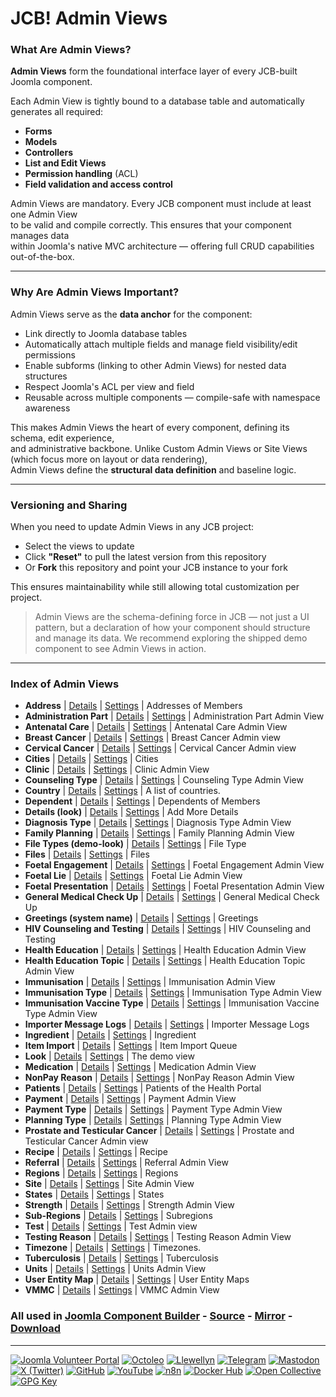 # JCB! Admin Views

### What Are Admin Views?
**Admin Views** form the foundational interface layer of every JCB-built Joomla component.

Each Admin View is tightly bound to a database table and automatically generates all required:
- **Forms**
- **Models**
- **Controllers**
- **List and Edit Views**
- **Permission handling** (ACL)
- **Field validation and access control**

Admin Views are mandatory. Every JCB component must include at least one Admin View  
to be valid and compile correctly. This ensures that your component manages data  
within Joomla's native MVC architecture — offering full CRUD capabilities out-of-the-box.

---
### Why Are Admin Views Important?
Admin Views serve as the **data anchor** for the component:

- Link directly to Joomla database tables
- Automatically attach multiple fields and manage field visibility/edit permissions
- Enable subforms (linking to other Admin Views) for nested data structures
- Respect Joomla's ACL per view and field
- Reusable across multiple components — compile-safe with namespace awareness

This makes Admin Views the heart of every component, defining its schema, edit experience,  
and administrative backbone. Unlike Custom Admin Views or Site Views (which focus more on layout or data rendering),  
Admin Views define the **structural data definition** and baseline logic.

---
### Versioning and Sharing
When you need to update Admin Views in any JCB project:

- Select the views to update
- Click **"Reset"** to pull the latest version from this repository
- Or **Fork** this repository and point your JCB instance to your fork

This ensures maintainability while still allowing total customization per project.

>Admin Views are the schema-defining force in JCB — not just a UI pattern, but a declaration of how your component should structure and manage its data. We recommend exploring the shipped demo component to see Admin Views in action.

---
### Index of Admin Views


 - **Address** | [Details](src/admin_view/b7b2aba5-8a94-443b-814b-aed5b0b7c550) | [Settings](src/admin_view/b7b2aba5-8a94-443b-814b-aed5b0b7c550/item.json) | Addresses of Members
 - **Administration Part** | [Details](src/admin_view/95a834f5-59e8-4f1d-93a6-13479b2148f0) | [Settings](src/admin_view/95a834f5-59e8-4f1d-93a6-13479b2148f0/item.json) | Administration Part Admin View
 - **Antenatal Care** | [Details](src/admin_view/a4da86a9-e165-4a90-a73e-ca9956884c00) | [Settings](src/admin_view/a4da86a9-e165-4a90-a73e-ca9956884c00/item.json) | Antenatal Care Admin View
 - **Breast Cancer** | [Details](src/admin_view/d9a2f539-f13d-4d39-ab36-b258162f39b7) | [Settings](src/admin_view/d9a2f539-f13d-4d39-ab36-b258162f39b7/item.json) | Breast Cancer Admin view
 - **Cervical Cancer** | [Details](src/admin_view/82ca091d-e00d-4378-a780-fafaf084d98a) | [Settings](src/admin_view/82ca091d-e00d-4378-a780-fafaf084d98a/item.json) | Cervical Cancer Admin view
 - **Cities** | [Details](src/admin_view/3dbb581b-619a-4fb0-a6f6-e4a136ea31e2) | [Settings](src/admin_view/3dbb581b-619a-4fb0-a6f6-e4a136ea31e2/item.json) | Cities
 - **Clinic** | [Details](src/admin_view/a970eed5-0f6c-4a46-ac51-0667dcb5e38e) | [Settings](src/admin_view/a970eed5-0f6c-4a46-ac51-0667dcb5e38e/item.json) | Clinic Admin View
 - **Counseling Type** | [Details](src/admin_view/bc34bf73-580d-4c2b-9cb5-d705c52a1dc6) | [Settings](src/admin_view/bc34bf73-580d-4c2b-9cb5-d705c52a1dc6/item.json) | Counseling Type Admin View
 - **Country** | [Details](src/admin_view/6acc4069-1c33-4470-85a6-07bc9bb16d10) | [Settings](src/admin_view/6acc4069-1c33-4470-85a6-07bc9bb16d10/item.json) | A list of countries.
 - **Dependent** | [Details](src/admin_view/2ad66e35-e5fc-4927-a76d-edd00746543e) | [Settings](src/admin_view/2ad66e35-e5fc-4927-a76d-edd00746543e/item.json) | Dependents of Members
 - **Details (look)** | [Details](src/admin_view/595ba2c9-21fa-43a4-9af7-93c9cfb21b82) | [Settings](src/admin_view/595ba2c9-21fa-43a4-9af7-93c9cfb21b82/item.json) | Add More Details
 - **Diagnosis Type** | [Details](src/admin_view/588139bf-7c03-48ed-bcb0-3832a14bd553) | [Settings](src/admin_view/588139bf-7c03-48ed-bcb0-3832a14bd553/item.json) | Diagnosis Type Admin View
 - **Family Planning** | [Details](src/admin_view/2bf85986-5ed4-4471-88fe-a5b2daa9114f) | [Settings](src/admin_view/2bf85986-5ed4-4471-88fe-a5b2daa9114f/item.json) | Family Planning Admin View
 - **File Types (demo-look)** | [Details](src/admin_view/19a973ea-cdfa-4c79-bbbd-1b8a37286b27) | [Settings](src/admin_view/19a973ea-cdfa-4c79-bbbd-1b8a37286b27/item.json) | File Type
 - **Files** | [Details](src/admin_view/224eb9c7-8b40-48cf-bf77-2afa291fd54a) | [Settings](src/admin_view/224eb9c7-8b40-48cf-bf77-2afa291fd54a/item.json) | Files
 - **Foetal Engagement** | [Details](src/admin_view/30a8a740-b413-43f2-aacf-3c16903d4e76) | [Settings](src/admin_view/30a8a740-b413-43f2-aacf-3c16903d4e76/item.json) | Foetal Engagement Admin View
 - **Foetal Lie** | [Details](src/admin_view/8181ea02-be0a-475e-99c6-c7d84817959c) | [Settings](src/admin_view/8181ea02-be0a-475e-99c6-c7d84817959c/item.json) | Foetal Lie Admin View
 - **Foetal Presentation** | [Details](src/admin_view/ee0dc737-9d72-4af2-a5a9-095d092d9cea) | [Settings](src/admin_view/ee0dc737-9d72-4af2-a5a9-095d092d9cea/item.json) | Foetal Presentation Admin View
 - **General Medical Check Up** | [Details](src/admin_view/81100e6f-5535-41ca-94f6-cc2fcbf75e1e) | [Settings](src/admin_view/81100e6f-5535-41ca-94f6-cc2fcbf75e1e/item.json) | General Medical Check Up
 - **Greetings (system name)** | [Details](src/admin_view/65116558-be67-4931-95be-727fbfb16db7) | [Settings](src/admin_view/65116558-be67-4931-95be-727fbfb16db7/item.json) | Greetings
 - **HIV Counseling and Testing** | [Details](src/admin_view/b28c4fc2-fae5-4866-9859-e64bad07ab6b) | [Settings](src/admin_view/b28c4fc2-fae5-4866-9859-e64bad07ab6b/item.json) | HIV Counseling and Testing
 - **Health Education** | [Details](src/admin_view/4206aef4-c8f9-4288-889d-ac9aee23e1dd) | [Settings](src/admin_view/4206aef4-c8f9-4288-889d-ac9aee23e1dd/item.json) | Health Education Admin View
 - **Health Education Topic** | [Details](src/admin_view/4689d234-151f-4122-8cd3-d7b92f17f5e1) | [Settings](src/admin_view/4689d234-151f-4122-8cd3-d7b92f17f5e1/item.json) | Health Education Topic Admin View
 - **Immunisation** | [Details](src/admin_view/c53406eb-99f0-4491-ad57-b8e5d81f1613) | [Settings](src/admin_view/c53406eb-99f0-4491-ad57-b8e5d81f1613/item.json) | Immunisation Admin View
 - **Immunisation Type** | [Details](src/admin_view/16b889b9-1bad-4642-be14-d8e216283c22) | [Settings](src/admin_view/16b889b9-1bad-4642-be14-d8e216283c22/item.json) | Immunisation Type Admin View
 - **Immunisation Vaccine Type** | [Details](src/admin_view/ccc3cca7-2ef6-49ff-aba9-02588e80cd23) | [Settings](src/admin_view/ccc3cca7-2ef6-49ff-aba9-02588e80cd23/item.json) | Immunisation Vaccine Type Admin View
 - **Importer Message Logs** | [Details](src/admin_view/ab2bbdfc-c0a0-4ffc-9556-67d5af8bec64) | [Settings](src/admin_view/ab2bbdfc-c0a0-4ffc-9556-67d5af8bec64/item.json) | Importer Message Logs
 - **Ingredient** | [Details](src/admin_view/0cd962eb-6b6c-49c6-a49b-bc96fb310609) | [Settings](src/admin_view/0cd962eb-6b6c-49c6-a49b-bc96fb310609/item.json) | Ingredient
 - **Item Import** | [Details](src/admin_view/a9f19a16-fadb-44ea-a9b6-41130aad05ec) | [Settings](src/admin_view/a9f19a16-fadb-44ea-a9b6-41130aad05ec/item.json) | Item Import Queue
 - **Look** | [Details](src/admin_view/c1053952-8a84-4398-aef1-41726f7c0043) | [Settings](src/admin_view/c1053952-8a84-4398-aef1-41726f7c0043/item.json) | The demo view
 - **Medication** | [Details](src/admin_view/d412bc8c-4e9d-4cdf-b248-a64df06381ff) | [Settings](src/admin_view/d412bc8c-4e9d-4cdf-b248-a64df06381ff/item.json) | Medication Admin View
 - **NonPay Reason** | [Details](src/admin_view/b2522e43-69df-4f70-b2c3-b15dcfeb7578) | [Settings](src/admin_view/b2522e43-69df-4f70-b2c3-b15dcfeb7578/item.json) | NonPay Reason Admin View
 - **Patients** | [Details](src/admin_view/48c6102c-f2bb-4350-869e-d7afa9649e5c) | [Settings](src/admin_view/48c6102c-f2bb-4350-869e-d7afa9649e5c/item.json) | Patients of the Health Portal
 - **Payment** | [Details](src/admin_view/72f86056-268d-4d75-b0a6-dcf6ba3e8ad9) | [Settings](src/admin_view/72f86056-268d-4d75-b0a6-dcf6ba3e8ad9/item.json) | Payment Admin View
 - **Payment Type** | [Details](src/admin_view/6b20b2c4-3888-4d6c-91d4-872ae6223f4d) | [Settings](src/admin_view/6b20b2c4-3888-4d6c-91d4-872ae6223f4d/item.json) | Payment Type Admin View
 - **Planning Type** | [Details](src/admin_view/39f9de66-43ab-4d9a-9bda-7f1b8815807d) | [Settings](src/admin_view/39f9de66-43ab-4d9a-9bda-7f1b8815807d/item.json) | Planning Type Admin View
 - **Prostate and Testicular Cancer** | [Details](src/admin_view/72a4776e-889b-4324-ba5a-cdc8184e2b34) | [Settings](src/admin_view/72a4776e-889b-4324-ba5a-cdc8184e2b34/item.json) | Prostate and Testicular Cancer Admin view
 - **Recipe** | [Details](src/admin_view/7f969e93-a96a-4a4f-8307-b6a9de06bda2) | [Settings](src/admin_view/7f969e93-a96a-4a4f-8307-b6a9de06bda2/item.json) | Recipe
 - **Referral** | [Details](src/admin_view/956bb320-40ea-4995-b046-cb647eec4aa9) | [Settings](src/admin_view/956bb320-40ea-4995-b046-cb647eec4aa9/item.json) | Referral Admin View
 - **Regions** | [Details](src/admin_view/9eefa86b-6294-4512-8d62-979abf16c00d) | [Settings](src/admin_view/9eefa86b-6294-4512-8d62-979abf16c00d/item.json) | Regions
 - **Site** | [Details](src/admin_view/51d1b057-47b2-4a41-a2f5-7eafb4e46d7a) | [Settings](src/admin_view/51d1b057-47b2-4a41-a2f5-7eafb4e46d7a/item.json) | Site Admin View
 - **States** | [Details](src/admin_view/6c6345a1-e3e4-4840-8918-831034e95b19) | [Settings](src/admin_view/6c6345a1-e3e4-4840-8918-831034e95b19/item.json) | States
 - **Strength** | [Details](src/admin_view/b93c838d-4dd0-4931-90e8-81138a2ae106) | [Settings](src/admin_view/b93c838d-4dd0-4931-90e8-81138a2ae106/item.json) | Strength Admin View
 - **Sub-Regions** | [Details](src/admin_view/2e451812-45af-4015-aa0c-f5912702c9af) | [Settings](src/admin_view/2e451812-45af-4015-aa0c-f5912702c9af/item.json) | Subregions
 - **Test** | [Details](src/admin_view/88b75034-c158-4651-9fd2-555a1a8249c4) | [Settings](src/admin_view/88b75034-c158-4651-9fd2-555a1a8249c4/item.json) | Test Admin view
 - **Testing Reason** | [Details](src/admin_view/61fec258-5dd0-48ae-a9c1-8b2de0686a23) | [Settings](src/admin_view/61fec258-5dd0-48ae-a9c1-8b2de0686a23/item.json) | Testing Reason Admin View
 - **Timezone** | [Details](src/admin_view/75061367-79c2-4d5b-a75d-eca6d33507df) | [Settings](src/admin_view/75061367-79c2-4d5b-a75d-eca6d33507df/item.json) | Timezones.
 - **Tuberculosis** | [Details](src/admin_view/f67497fa-7c34-4574-84c9-e479dd37475f) | [Settings](src/admin_view/f67497fa-7c34-4574-84c9-e479dd37475f/item.json) | Tuberculosis
 - **Units** | [Details](src/admin_view/b549040e-9f87-472d-801e-ca9859e1a4c4) | [Settings](src/admin_view/b549040e-9f87-472d-801e-ca9859e1a4c4/item.json) | Units Admin View
 - **User Entity Map** | [Details](src/admin_view/60b7b30d-9229-4ce2-b055-9efbb7ac4cea) | [Settings](src/admin_view/60b7b30d-9229-4ce2-b055-9efbb7ac4cea/item.json) | User Entity Maps
 - **VMMC** | [Details](src/admin_view/2cbd9486-089b-45b8-8f1a-8161e9f88a5c) | [Settings](src/admin_view/2cbd9486-089b-45b8-8f1a-8161e9f88a5c/item.json) | VMMC Admin View

### All used in [Joomla Component Builder](https://www.joomlacomponentbuilder.com) - [Source](https://git.vdm.dev/joomla/Component-Builder) - [Mirror](https://github.com/vdm-io/Joomla-Component-Builder) - [Download](https://git.vdm.dev/joomla/pkg-component-builder/releases)

---
[![Joomla Volunteer Portal](https://img.shields.io/badge/-Joomla-gold?logo=joomla)](https://volunteers.joomla.org/joomlers/1396-llewellyn-van-der-merwe "Join Llewellyn on the Joomla Volunteer Portal: Shaping the Future Together!") [![Octoleo](https://img.shields.io/badge/-Octoleo-black?logo=linux)](https://git.vdm.dev/octoleo "--quiet") [![Llewellyn](https://img.shields.io/badge/-Llewellyn-ffffff?logo=gitea)](https://git.vdm.dev/Llewellyn "Collaborate and Innovate with Llewellyn on Git: Building a Better Code Future!") [![Telegram](https://img.shields.io/badge/-Telegram-blue?logo=telegram)](https://t.me/Joomla_component_builder "Join Llewellyn and the Community on Telegram: Building Joomla Components Together!") [![Mastodon](https://img.shields.io/badge/-Mastodon-9e9eec?logo=mastodon)](https://joomla.social/@llewellyn "Connect and Engage with Llewellyn on Joomla Social: Empowering Communities, One Post at a Time!") [![X (Twitter)](https://img.shields.io/badge/-X-black?logo=x)](https://x.com/llewellynvdm "Join the Conversation with Llewellyn on X: Where Ideas Take Flight!") [![GitHub](https://img.shields.io/badge/-GitHub-181717?logo=github)](https://github.com/Llewellynvdm "Build, Innovate, and Thrive with Llewellyn on GitHub: Turning Ideas into Impact!") [![YouTube](https://img.shields.io/badge/-YouTube-ff0000?logo=youtube)](https://www.youtube.com/@OctoYou "Explore, Learn, and Create with Llewellyn on YouTube: Your Gateway to Inspiration!") [![n8n](https://img.shields.io/badge/-n8n-black?logo=n8n)](https://n8n.io/creators/octoleo "Effortless Automation and Impactful Workflows with Llewellyn on n8n!") [![Docker Hub](https://img.shields.io/badge/-Docker-grey?logo=docker)](https://hub.docker.com/u/llewellyn "Llewellyn on Docker: Containerize Your Creativity!") [![Open Collective](https://img.shields.io/badge/-Donate-green?logo=opencollective)](https://opencollective.com/joomla-component-builder "Donate towards JCB: Help Llewellyn financially so he can continue developing this great tool!") [![GPG Key](https://img.shields.io/badge/-GPG-blue?logo=gnupg)](https://git.vdm.dev/Llewellyn/gpg "Unlock Trust and Security with Llewellyn's GPG Key: Your Gateway to Verified Connections!")